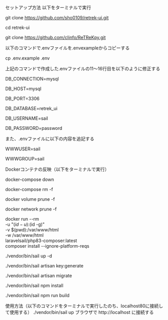 セットアップ方法
以下をターミナルで実行

git clone https://github.com/sho0109/retrek-ui.git

cd retrek-ui

git clone https://github.com/clinfo/ReTReKpy.git


以下のコマンドで.envファイルを.envexampleからコピーする

cp .env.example .env

上記のコマンドで作成した.envファイルの11～16行目を以下のように修正する

DB_CONNECTION=mysql

DB_HOST=mysql

DB_PORT=3306

DB_DATABASE=retrek_ui

DB_USERNAME=sail

DB_PASSWORD=password


また、.envファイルに以下の内容を追記する

WWWUSER=sail

WWWGROUP=sail



Dockerコンテナの反映（以下をターミナルで実行）

docker-compose down

docker-compose rm -f

docker volume prune -f

docker network prune -f

docker run --rm \
    -u "$(id -u):$(id -g)" \
    -v $(pwd):/var/www/html \
    -w /var/www/html \
    laravelsail/php83-composer:latest \
    composer install --ignore-platform-reqs

./vendor/bin/sail up -d

./vendor/bin/sail artisan key:generate

./vendor/bin/sail artisan migrate
 
./vendor/bin/sail npm install

./vendor/bin/sail npm run build


使用方法（以下のコマンドをターミナルで実行したのち、localhost80に接続して使用する）
./vendor/bin/sail up
ブラウザで
http://localhost
に接続する
